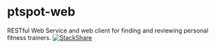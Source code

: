 # ptspot-web
RESTful Web Service and web client for finding and reviewing personal fitness trainers.
[![StackShare](http://img.shields.io/badge/tech-stack-0690fa.svg?style=flat)](http://stackshare.io/evanbell123/the-personal-trainer-spot)
